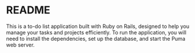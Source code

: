 # README

This is a to-do list application built with Ruby on Rails, designed to help you manage your tasks and projects efficiently. To run the application, you will need to install the dependencies, set up the database, and start the Puma web server.
